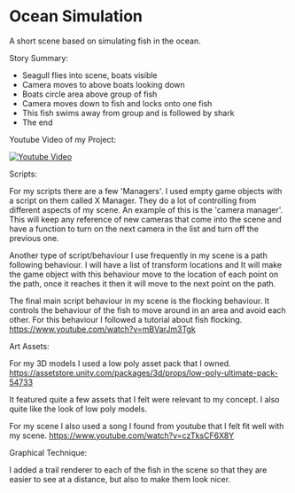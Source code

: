 # Ocean Simulation

A short scene based on simulating fish in the ocean.

Story Summary:

- Seagull flies into scene, boats visible
- Camera moves to above boats looking down
- Boats circle area above group of fish
- Camera moves down to fish and locks onto one fish
- This fish swims away from group and is followed by shark
- The end

Youtube Video of my Project:

[![Youtube Video](https://img.youtube.com/vi/QlG9CWjS92U/0.jpg)](https://www.youtube.com/watch?v=QlG9CWjS92U)


Scripts:

For my scripts there are a few 'Managers'. I used empty game objects with a script on them called X Manager. They do a lot of controlling from different aspects of my scene.
An example of this is the 'camera manager'. This will keep any reference of new cameras that come into the scene and have a function to turn on the next camera in the list and turn off the previous one.

Another type of script/behaviour I use frequently in my scene is a path following behaviour. I will have a list of transform locations and It will make the game object with this
behaviour move to the location of each point on the path, once it reaches it then it will move to the next point on the path.

The final main script behaviour in my scene is the flocking behaviour. It controls the behaviour of the fish to move around in an area and avoid each other.
For this behaviour I followed a tutorial about fish flocking.
https://www.youtube.com/watch?v=mBVarJm3Tgk


Art Assets:

For my 3D models I used a low poly asset pack that I owned.
https://assetstore.unity.com/packages/3d/props/low-poly-ultimate-pack-54733

It featured quite a few assets that I felt were relevant to my concept. I also quite like the look of low poly models.

For my scene I also used a song I found from youtube that I felt fit well with my scene.
https://www.youtube.com/watch?v=czTksCF6X8Y


Graphical Technique:

I added a trail renderer to each of the fish in the scene so that they are easier to see at a distance, but also to make them look nicer.
